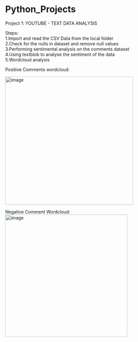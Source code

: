 # Python_Projects

Project 1: 
YOUTUBE - TEXT DATA ANALYSIS

Steps:          
1.Import and read the CSV Data from the local folder           
2.Check for the nulls in dataset and remove null values  
3.Performing sentimental analysis on the comments dataset  
4.Using textblob to analyse the sentiment of the data  
5.Wordcloud analysis  
  
Positive Comments wordcloud:  

<img width="407" alt="image" src="https://github.com/user-attachments/assets/2e3220ee-a357-4fc3-978d-91d7fa541937">  
  
Negative Comment Wordcloud:  
<img width="389" alt="image" src="https://github.com/user-attachments/assets/025f0e06-f5ee-475f-a143-ec2f0ca07c7f">   




